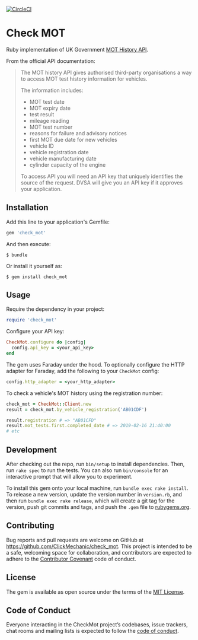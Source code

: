 [![CircleCI](https://circleci.com/gh/ClickMechanic/check_mot.svg?style=svg)](https://circleci.com/gh/ClickMechanic/check_mot)

# Check MOT

Ruby implementation of UK Government [MOT History API](https://www.check-mot.service.gov.uk/mot-history-api). 

From the official API documentation:
> The MOT history API gives authorised third-party organisations a way to access MOT test history information for vehicles.
>  
>  The information includes:
>  
>  - MOT test date
>  - MOT expiry date
>  - test result
>  - mileage reading
>  - MOT test number
>  - reasons for failure and advisory notices
>  - first MOT due date for new vehicles
>  - vehicle ID
>  - vehicle registration date
>  - vehicle manufacturing date
>  - cylinder capacity of the engine
>
> To access API you will need an API key that uniquely identifies the source of the request. DVSA will give you an API key if it approves your application.


## Installation

Add this line to your application's Gemfile:

```ruby
gem 'check_mot'
```

And then execute:

    $ bundle

Or install it yourself as:

    $ gem install check_mot

## Usage

Require the dependency in your project:

```ruby
require 'check_mot'
```

Configure your API key:
```ruby
CheckMot.configure do |config|
  config.api_key = <your_api_key>
end
```

The gem uses Faraday under the hood.  To optionally configure the HTTP adapter for Faraday, add the following to your `CheckMot` config:
```ruby
config.http_adapter = <your_http_adapter>
```

To check a vehicle's MOT history using the registration number:
```ruby
check_mot = CheckMot::Client.new
result = check_mot.by_vehicle_registration('AB01CDF')

result.registration # => "AB01CFD"
result.mot_tests.first.completed_date # => 2019-02-16 21:40:00
# etc
```

## Development

After checking out the repo, run `bin/setup` to install dependencies. Then, run `rake spec` to run the tests. You can also run `bin/console` for an interactive prompt that will allow you to experiment.

To install this gem onto your local machine, run `bundle exec rake install`. To release a new version, update the version number in `version.rb`, and then run `bundle exec rake release`, which will create a git tag for the version, push git commits and tags, and push the `.gem` file to [rubygems.org](https://rubygems.org).

## Contributing

Bug reports and pull requests are welcome on GitHub at https://github.com/ClickMechanic/check_mot. This project is intended to be a safe, welcoming space for collaboration, and contributors are expected to adhere to the [Contributor Covenant](http://contributor-covenant.org) code of conduct.

## License

The gem is available as open source under the terms of the [MIT License](https://opensource.org/licenses/MIT).

## Code of Conduct

Everyone interacting in the CheckMot project’s codebases, issue trackers, chat rooms and mailing lists is expected to follow the [code of conduct](https://github.com/[USERNAME]/check_mot/blob/master/CODE_OF_CONDUCT.md).
